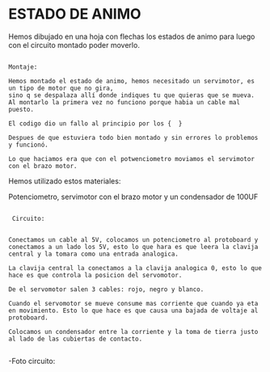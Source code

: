 # ESTADO DE ANIMO

Hemos dibujado en una hoja con flechas los estados de animo para luego con el circuito montado poder moverlo.

````

Montaje:

Hemos montado el estado de animo, hemos necesitado un servimotor, es un tipo de motor que no gira,
sino q se despalaza allí donde indiques tu que quieras que se mueva. Al montarlo la primera vez no funciono porque habia un cable mal puesto.

El codigo dio un fallo al principio por los {  }

Despues de que estuviera todo bien montado y sin errores lo problemos y funcionó.

Lo que haciamos era que con el potwenciometro moviamos el servimotor con el brazo motor.

````


Hemos utilizado estos materiales:

Potenciometro, servimotor con el  brazo motor y un condensador de 100UF

````

 Circuito:


Conectamos un cable al 5V, colocamos un potenciometro al protoboard y conectamos a un lado los 5V, esto lo que hara es que leera la clavija central y la tomara como una entrada analogica.

La clavija central la conectamos a la clavija analogica 0, esto lo que hace es que controla la posicion del servomotor.

De el servomotor salen 3 cables: rojo, negro y blanco.

Cuando el servomotor se mueve consume mas corriente que cuando ya eta en movimiento. Esto lo que hace es que causa una bajada de voltaje al protoboard.

Colocamos un condensador entre la corriente y la toma de tierra justo al lado de las cubiertas de contacto.


````


-Foto circuito:



